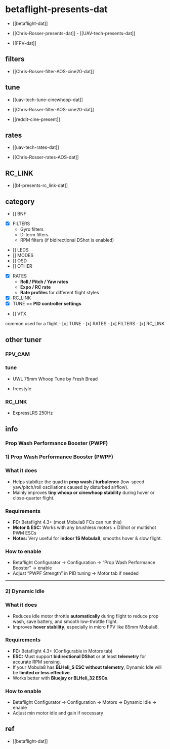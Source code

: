 
# betaflight-presents-dat

- [[betaflight-dat]]

- [[Chris-Rosser-presents-dat]] - [[UAV-tech-presents-dat]]

- [[FPV-dat]]

## filters 

- [[Chris-Rosser-filter-AOS-cine20-dat]]

## tune 

- [[uav-tech-tune-cinewhoop-dat]] 

- [[Chris-Rosser-filter-AOS-cine20-dat]]

- [[reddit-cine-present]]

## rates 

- [[uav-tech-rates-dat]]

- [[Chris-Rosser-rates-AOS-dat]]

## RC_LINK

- [[bf-presents-rc_link-dat]]



## category 

- [] BNF
- [x] FILTERS
  - Gyro filters
  - D-term filters
  - RPM filters (if bidirectional DShot is enabled)
- [] LEDS
- [] MODES
- [] OSD
- [] OTHER
- [x] RATES
  - **Roll / Pitch / Yaw rates**
  - **Expo / RC rate**
  - **Rate profiles** for different flight styles
- [x] RC_LINK
- [x] TUNE == **PID controller settings**
- [] VTX

common used for a flight - [x] TUNE - [x] RATES - [x] FILTERS - [x] RC_LINK


## other tuner 

### FPV_CAM 


### tune 

- UWL 75mm Whoop Tune by Fresh Bread

- freestyle 

### RC_LINK

- ExpressLRS 250Hz


## info 

### Prop Wash Performance Booster (PWPF)

### 1) Prop Wash Performance Booster (PWPF)

### What it does
- Helps stabilize the quad in **prop wash / turbulence** (low-speed yaw/pitch/roll oscillations caused by disturbed airflow).
- Mainly improves **tiny whoop or cinewhoop stability** during hover or close-quarter flight.

### Requirements
- **FC:** Betaflight 4.3+ (most Mobula8 FCs can run this)
- **Motor & ESC:** Works with any brushless motors + DShot or multishot PWM ESCs
- **Notes:** Very useful for **indoor 1S Mobula8**, smooths hover & slow flight.

### How to enable
- Betaflight Configurator → Configuration → “Prop Wash Performance Booster” → enable
- Adjust “PWPF Strength” in PID tuning → Motor tab if needed

---

### 2) Dynamic Idle

### What it does
- Reduces idle motor throttle **automatically** during flight to reduce prop wash, save battery, and smooth low-throttle flight.
- Improves **hover stability**, especially in micro FPV like 85mm Mobula8.

### Requirements
- **FC:** Betaflight 4.3+ (Configurable in Motors tab)
- **ESC:** Must support **bidirectional DShot** or at least **telemetry** for accurate RPM sensing.
- If your Mobula8 has **BLHeli_S ESC without telemetry**, Dynamic Idle will be **limited or less effective**.
- Works better with **Bluejay or BLHeli_32 ESCs**.

### How to enable
- Betaflight Configurator → Configuration → Motors → Dynamic Idle → enable
- Adjust min motor idle and gain if necessary




## ref 

- [[betaflight-dat]]